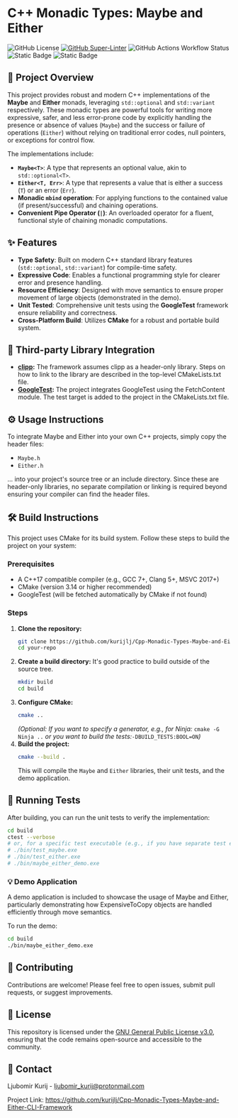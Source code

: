 # C++ Monadic Types: Maybe and Either

![GitHub License](https://img.shields.io/github/license/kurijlj/Cpp-Monadic-Types-Maybe-and-Either-CLI-Framework)
[![GitHub Super-Linter](https://github.com/kurijlj/Cpp-Monadic-Types-Maybe-and-Either-CLI-Framework/actions/workflows/code-syntax-style-check.yml/badge.svg)](https://github.com/marketplace/actions/super-linter)
![GitHub Actions Workflow Status](https://img.shields.io/github/actions/workflow/status/kurijlj/Cpp-Monadic-Types-Maybe-and-Either-CLI-Framework/cmake-multi-platform.yml?branch=main&event=push&style=flat&logo=cmake&label=CMake%20build&labelColor=%23064F8C)
![Static Badge](https://img.shields.io/badge/-v17-%23ffffff?style=flat&logo=cplusplus&labelColor=%2300599C)
![Static Badge](https://img.shields.io/badge/-3.14-%23ffffff?style=flat&logo=cmake&labelColor=%23064F8C)

## 🚀 Project Overview

This project provides robust and modern C++ implementations of the **Maybe** and
**Either** monads, leveraging `std::optional` and `std::variant` respectively.
These monadic types are powerful tools for writing more expressive, safer, and
less error-prone code by explicitly handling the presence or absence of values
(`Maybe`) and the success or failure of operations (`Either`) without relying on
traditional error codes, null pointers, or exceptions for control flow.

The implementations include:
* **`Maybe<T>`**: A type that represents an optional value,
akin to `std::optional<T>`.
* **`Either<T, Err>`**: A type that represents a value that is either a success
(`T`) or an error (`Err`).
* **Monadic `mbind` operation**: For applying functions to the contained value
(if present/successful) and chaining operations.
* **Convenient Pipe Operator (`|`)**: An overloaded operator for a fluent,
functional style of chaining monadic computations.

## ✨ Features

* **Type Safety**: Built on modern C++ standard library features
(`std::optional`, `std::variant`) for compile-time safety.
* **Expressive Code**: Enables a functional programming style for clearer error
and presence handling.
* **Resource Efficiency**: Designed with move semantics to ensure proper
movement of large objects (demonstrated in the demo).
* **Unit Tested**: Comprehensive unit tests using the **GoogleTest** framework
ensure reliability and correctness.
* **Cross-Platform Build**: Utilizes **CMake** for a robust and
portable build system.

## 🧩 Third-party Library Integration

- **[clipp](https://github.com/muellan/clipp):** The framework assumes clipp as
  a header-only library. Steps on how to link to the library are described in
  the top-level CMakeLists.txt file.
- **[GoogleTest](https://github.com/google/googletest):** The project integrates
  GoogleTest using the FetchContent module. The test target is added
  to the project in the CMakeLists.txt file.

## ⚙️ Usage Instructions
To integrate Maybe and Either into your own C++ projects, simply copy the header
files:
- `Maybe.h`
- `Either.h`

... into your project's source tree or an include directory. Since these are
header-only libraries, no separate compilation or linking is required beyond
ensuring your compiler can find the header files.

## 🛠️ Build Instructions

This project uses CMake for its build system. Follow these steps to build the
project on your system:

### Prerequisites

* A C++17 compatible compiler (e.g., GCC 7+, Clang 5+, MSVC 2017+)
* CMake (version 3.14 or higher recommended)
* GoogleTest (will be fetched automatically by CMake if not found)

### Steps

1.  **Clone the repository:**
    ```bash
    git clone https://github.com/kurijlj/Cpp-Monadic-Types-Maybe-and-Either-CLI-Framework
    cd your-repo
    ```
2.  **Create a build directory:**
    It's good practice to build outside of the source tree.
    ```bash
    mkdir build
    cd build
    ```
3.  **Configure CMake:**
    ```bash
    cmake ..
    ```
    *(Optional: If you want to specify a generator, e.g., for Ninja:* `cmake -G Ninja ..`
    *or you want to build the tests:*`-DBUILD_TESTS:BOOL=ON`*)*
4.  **Build the project:**
    ```bash
    cmake --build .
    ```
    This will compile the `Maybe` and `Either` libraries, their unit tests, and
		the demo application.

## 🧪 Running Tests

After building, you can run the unit tests to verify the implementation:

```bash
cd build
ctest --verbose
# or, for a specific test executable (e.g., if you have separate test executables for Maybe and Either)
# ./bin/test_maybe.exe
# ./bin/test_either.exe
# ./bin/maybe_either_demo.exe
```

### 💡 Demo Application
A demo application is included to showcase the usage of Maybe and Either,
particularly demonstrating how ExpensiveToCopy objects are handled efficiently
through move semantics.

To run the demo:
```bash
cd build
./bin/maybe_either_demo.exe
```

## 🤝 Contributing
Contributions are welcome! Please feel free to open issues, submit pull
requests, or suggest improvements.

## 📄 License
This repository is licensed under the [GNU General Public License
v3.0](LICENSE), ensuring that the code remains open-source and accessible to the
community.

## 📧 Contact
Ljubomir Kurij - ljubomir_kurij@protonmail.com

Project Link: https://github.com/kurijlj/Cpp-Monadic-Types-Maybe-and-Either-CLI-Framework